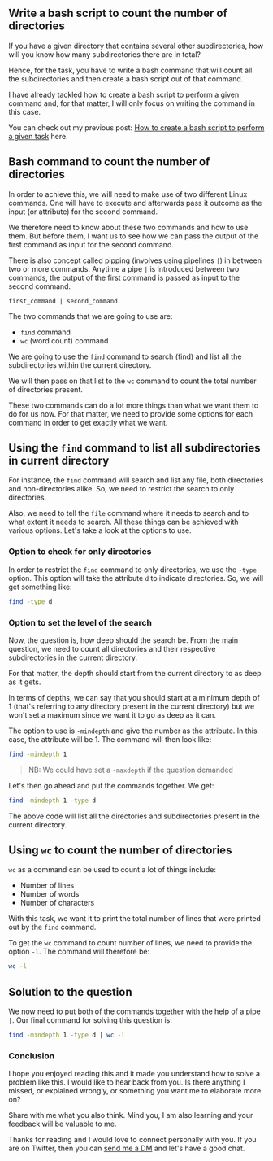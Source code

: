 ## Write a bash script to count the number of directories

If you have a given directory that contains several other subdirectories, how will you know how many subdirectories there are in total?

Hence, for the task, you have to write a bash command that will count all the subdirectories and then create a bash script out of that command.

I have already tackled how to create a bash script to perform a given command and, for that matter, I will only focus on writing the command in this case.

You can check out my previous post: [How to create a bash script to perform a given task](https://medium.com/@ehoneahobed/how-to-write-a-script-that-performs-certain-commands-in-linux-ad4d9681a470) here. 

## Bash command to count the number of directories
In order to achieve this, we will need to make use of two different Linux commands. One will have to execute and afterwards pass it outcome as the input (or attribute) for the second command.

We therefore need to know about these two commands and how to use them. But before them, I want us to see how we can pass the output of the first command as input for the second command.

There is also concept called pipping (involves using pipelines `|`) in between two or more commands. Anytime a pipe `|` is introduced between two commands, the output of the first command is passed as input to the second command.

```
first_command | second_command
```

The two commands that we are going to use are:

- `find` command
- `wc` (word count) command

We are going to use the `find` command to search (find) and list all the subdirectories within the current directory.

We will then pass on that list to the `wc` command to count the total number of directories present.

These two commands can do a lot more things than what we want them to do for us now. For that matter, we need to provide some options for each command in order to get exactly what we want.

## Using the `find` command to list all subdirectories in current directory

For instance, the `find` command will search and list any file, both directories and non-directories alike. So, we need to restrict the search to only directories.

Also, we need to tell the `file` command where it needs to search and to what extent it needs to search. All these things can be achieved with various options. Let's take a look at the options to use.

### Option to check for only directories
In order to restrict the `find` command to only directories, we use the `-type` option. This option will take the attribute `d` to indicate directories. So, we will get something like:
```bash
find -type d
```

### Option to set the level of the search
Now, the question is, how deep should the search be. From the main question, we need to count all directories and their respective subdirectories in the current directory.

For that matter, the depth should start from the current directory to as deep as it gets.

In terms of depths, we can say that you should start at a minimum depth of 1 (that's referring to any directory present in the current directory) but we won't set a maximum since we want it to go as deep as it can.

The option to use is `-mindepth` and give the number as the attribute. In this case, the attribute will be 1. The command will then look like:

```bash
find -mindepth 1
```
> NB: We could have set a `-maxdepth` if the question demanded

Let's then go ahead and put the commands together. We get:

```bash
find -mindepth 1 -type d
```

The above code will list all the directories and subdirectories present in the current directory.

## Using `wc` to count the number of directories
`wc` as a command can be used to count a lot of things include:

- Number of lines
- Number of words
- Number of characters

With this task, we want it to print the total number of lines that were printed out by the `find` command.

To get the `wc` command to count number of lines, we need to provide the option `-l`. The command will therefore be:
```bash
wc -l
```

## Solution to the question
We now need to put both of the commands together with the help of a pipe `|`.
Our final command for solving this question is:
```bash
find -mindepth 1 -type d | wc -l
```
 
### Conclusion
I hope you enjoyed reading this and it made you understand how to solve a problem like this. I would like to hear back from you. Is there anything I missed, or explained wrongly, or something you want me to elaborate more on?

Share with me what you also think. Mind you, I am also learning and your feedback will be valuable to me.

Thanks for reading and I would love to connect personally with you. If you are on Twitter, then you can [send me a DM](https://twitter.com/ehoneahobed) and let's have a good chat.
